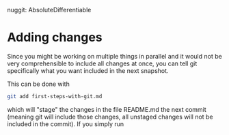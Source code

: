 nuggit: AbsoluteDifferentiable

# Adding changes

Since you might be working on multiple things in parallel and it would not be very comprehensible to include all changes at once, you can tell git specifically what you want included in the next snapshot.

This can be done with
```sh
git add first-steps-with-git.md
```
which will "stage" the changes in the file README.md the next commit (meaning git will include those changes, all unstaged changes will not be included in the commit). If you simply run

